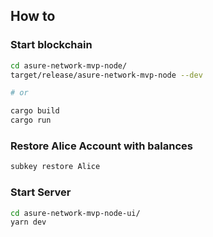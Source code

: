 ## How to

### Start blockchain
```sh
cd asure-network-mvp-node/
target/release/asure-network-mvp-node --dev

# or

cargo build
cargo run
```

### Restore Alice Account with balances
```sh
subkey restore Alice
```


### Start Server
```sh
cd asure-network-mvp-node-ui/
yarn dev
```


